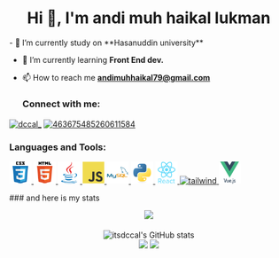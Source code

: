 <h1 align="center">Hi 👋, I'm andi muh haikal lukman</h1>
- 🔭 I’m currently study on **Hasanuddin university**

- 🌱 I’m currently learning **Front End dev.**

- 📫 How to reach me **andimuhhaikal79@gmail.com**
  <h3 align="left">Connect with me:</h3>
<p align="left">
<a href="https://instagram.com/dccal_" target="blank"><img align="center" src="https://raw.githubusercontent.com/rahuldkjain/github-profile-readme-generator/master/src/images/icons/Social/instagram.svg" alt="dccal_" height="30" width="40" /></a>
<a href="https://discord.gg/463675485260611584" target="blank"><img align="center" src="https://raw.githubusercontent.com/rahuldkjain/github-profile-readme-generator/master/src/images/icons/Social/discord.svg" alt="463675485260611584" height="30" width="40" /></a>
</p>

<h3 align="left">Languages and Tools:</h3>
<p align="left"> <a href="https://www.w3schools.com/css/" target="_blank" rel="noreferrer"> <img src="https://raw.githubusercontent.com/devicons/devicon/master/icons/css3/css3-original-wordmark.svg" alt="css3" width="40" height="40"/> </a> <a href="https://www.w3.org/html/" target="_blank" rel="noreferrer"> <img src="https://raw.githubusercontent.com/devicons/devicon/master/icons/html5/html5-original-wordmark.svg" alt="html5" width="40" height="40"/> </a> <a href="https://www.java.com" target="_blank" rel="noreferrer"> <img src="https://raw.githubusercontent.com/devicons/devicon/master/icons/java/java-original.svg" alt="java" width="40" height="40"/> </a> <a href="https://developer.mozilla.org/en-US/docs/Web/JavaScript" target="_blank" rel="noreferrer"> <img src="https://raw.githubusercontent.com/devicons/devicon/master/icons/javascript/javascript-original.svg" alt="javascript" width="40" height="40"/> </a> <a href="https://www.mysql.com/" target="_blank" rel="noreferrer"> <img src="https://raw.githubusercontent.com/devicons/devicon/master/icons/mysql/mysql-original-wordmark.svg" alt="mysql" width="40" height="40"/> </a> <a href="https://www.python.org" target="_blank" rel="noreferrer"> <img src="https://raw.githubusercontent.com/devicons/devicon/master/icons/python/python-original.svg" alt="python" width="40" height="40"/> </a> <a href="https://reactjs.org/" target="_blank" rel="noreferrer"> <img src="https://raw.githubusercontent.com/devicons/devicon/master/icons/react/react-original-wordmark.svg" alt="react" width="40" height="40"/> </a> <a href="https://tailwindcss.com/" target="_blank" rel="noreferrer"> <img src="https://www.vectorlogo.zone/logos/tailwindcss/tailwindcss-icon.svg" alt="tailwind" width="40" height="40"/> </a> <a href="https://vuejs.org/" target="_blank" rel="noreferrer"> <img src="https://raw.githubusercontent.com/devicons/devicon/master/icons/vuejs/vuejs-original-wordmark.svg" alt="vuejs" width="40" height="40"/> </a> </p>
### and here is my stats
<p align="center"><img src="https://www.codewars.com/users/itsdccal/badges/large"/><br /><br />
  <img src="https://github-readme-stats.vercel.app/api?username=itsdccal&show_icons=true&include_all_commits=true&theme=monokai" alt="itsdccal's GitHub stats" /><br />
  <img src="https://github-readme-streak-stats.herokuapp.com/?user=itsdccal&theme=monokai"/>
  <img src="https://github-readme-stats.vercel.app/api/top-langs/?username=itsdccal&layout=compact&theme=monokai&langs_count=12"/><br />
</p>
